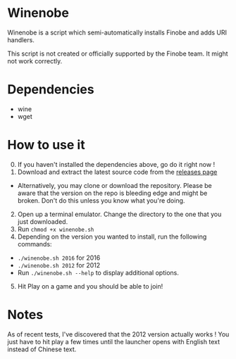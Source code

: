 # Winenobe
Winenobe is a script which semi-automatically installs Finobe and adds URI handlers.

This script is not created or officially supported by the Finobe team. It might not work correctly.
# Dependencies
- wine
- wget
# How to use it
0. If you haven't installed the dependencies above, go do it right now !
1. Download and extract the latest source code from the [releases page](https://github.com/LeadRDRK/Winenobe/releases)
- Alternatively, you may clone or download the repository. Please be aware that the version on the repo is bleeding edge and might be broken. Don't do this unless you know what you're doing.
2. Open up a terminal emulator. Change the directory to the one that you just downloaded.
3. Run `chmod +x winenobe.sh`
4. Depending on the version you wanted to install, run the following commands:
- `./winenobe.sh 2016` for 2016
- `./winenobe.sh 2012` for 2012
- Run `./winenobe.sh --help` to display additional options.
5. Hit Play on a game and you should be able to join!
# Notes
As of recent tests, I've discovered that the 2012 version actually works ! You just have to hit play a few times until the launcher opens with English text instead of Chinese text.
